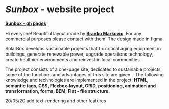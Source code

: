 # *Sunbox* - website project

**[Sunbox - gh pages](https://comediant24.github.io/sunbox/)**

Hi everyone!
Beautiful layout made by **[Branko Markovic](https://dribbble.com/iam5kinny)**. For any commercial purposes please contact with them. The design made in figma.

SolarBox develops sustainable projects that fix critical aging equipment in buildings, generate renewable power, upgrade operations technology, create healthier environments and reinvest in local communities.

The project consists of a one-page site, dedicated to sustainable projects, some of the functions and advantages of this site are given.
 
The following knowledge and technologies are implemented in the project:
**HTML, semantic tags, CSS, Flexbox-layout, GRID, positioning, animation and transformation, forms, BEM, Flat - file structure.**

20/05/20 add text-rendering and other features